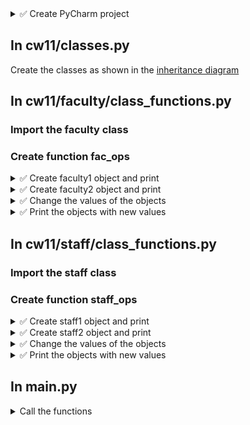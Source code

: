<details>
  <summary>✅ Create PyCharm project</summary>

  - Create new Pycharm Project
  - Copy main.py from previous assignment
  - Create a directory `cw11`
  - In this directory, create classes.py and copy the code from previous assignment
  - Inside cw11, create two folders `faculty` and `staff`
</details>

## In cw11/classes.py
Create the classes as shown in the [inheritance diagram](https://github.com/suchialex/CINS3002-CW11/blob/main/Diagram.pdf)

## In cw11/faculty/class_functions.py
### Import the faculty class
### Create function fac_ops

<details>
  <summary>✅ Create faculty1 object and print</summary>

  - Inside fac_ops body
  - Create variables f_id = 3456, name = Margaret Ruth, phone = 3182789456, email = mruth@ed.edu, department = BUS, pay = 45000, tenure = 9
  - Create new faculty, by creating an object of the Faculty class and call it faculty1 (pass above variables as arguments)
  - Call the str method and print all the details of faculty1
</details>

<details>
  <summary>✅ Create faculty2 object and print</summary>
  
  - Create variables f_id = 3457, name =Jeffrey Watson, phone = 3182159753, email = jwatson@ed.edu, department = HIST, pay = 46000, tenure = 12
  - Create another faculty object and call it faculty2 (pass above variables as arguments)
  - Call the str method and print all the details of faculty2
</details>

<details>
  <summary>✅ Change the values of the objects</summary>
  
  - Change faculty1’s email to ruth@ed.edu (Can you? If no, why not?)
  - Change faculty2’s phone number to 3181258753
  - Get faculty1’s name and print it
  - Get faculty2’s pay and print it
  - Change the faculty1’s tenure to 12
</details>

<details>
  <summary>✅ Print the objects with new values</summary>

  - Call the str method and print all the details of faculty1
  - Call the str method and print all the details of faculty2
</details>

## In cw11/staff/class_functions.py
### Import the staff class
### Create function staff_ops

<details>
  <summary>✅ Create staff1 object and print</summary>
  
  - Inside staff_ops body
  - Create variables s_id = 5646, name = Ian West, phone = 3183421158, email = iwest@ed.edu, department = IT, pay = 55000, role = admin
  - Create new staff, by creating an object of the Staff class and call it staff1 (by passing above variables as arguments)
  - Call the str method and print all the details of staff1
</details>

<details>
  <summary>✅ Create staff2 object and print</summary>
  
  - Create variables s_id = 5647, name = Gwen Taylor, phone = 3181521356, email = gtaylor@ed.edu, department = OMC, pay = 58000, role = supervisor
  - Create another student object and call it staff2 (by passing above variables as arguments)
  - Call the str method and print all the details of staff2
</details>

<details>
  <summary>✅ Change the values of the objects</summary>
  
  - Change staff2’s email to taylor@ed.edu (Can you? If no, why not?)
  - Change staff1’s department to OIT
  - Get staff2’s name and print it
  - Get staff1’s pay and print it
  - Change the staff2’s phone to 2254561891
</details>

<details>
  <summary>✅ Print the objects with new values</summary>
  
  - Call the str method and print all the details of staff
  - Call the str method and print all the details of staff2
</details>

## In main.py

<details>
  <summary>
    Call the functions
  </summary>
  
  - Import the class functions from both faculty and staff folders
  - Call fac_ops and staff_ops
  - Execute and test your code
</details>
